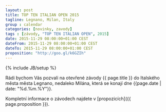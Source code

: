 ```yaml
---
layout: post
title: TOP TEN ITALIAN OPEN 2015
tagline: Legnano, Milan, Italy
group : calendar
categories: [novinky, zavody]
tags : [závody, "TOP TEN ITALIAN OPEN", 2015]
date: 2015-11-29 08:00:00+01:00 CEST
dateFrom: 2015-11-29 08:00:00+01:00 CEST
dateTo: 2015-11-29 08:00:00+01:00 CEST
proposition: "http://goo.gl/k6GZIh"
---
```

{% include JB/setup %}

Rádi bychom Vás pozvali na otevřené závody {{ page.title }} do Italského města města Legnano, nedaleko Milána, která se konají dne {{page.date | date: "%d.%m.%Y"}}. 

Kompletní informace o závodech najdete v [propozicích]({{ page.proposition }}).
